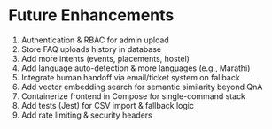# Future Enhancements

1. Authentication & RBAC for admin upload
2. Store FAQ uploads history in database
3. Add more intents (events, placements, hostel)
4. Add language auto-detection & more languages (e.g., Marathi)
5. Integrate human handoff via email/ticket system on fallback
6. Add vector embedding search for semantic similarity beyond QnA
7. Containerize frontend in Compose for single-command stack
8. Add tests (Jest) for CSV import & fallback logic
9. Add rate limiting & security headers
